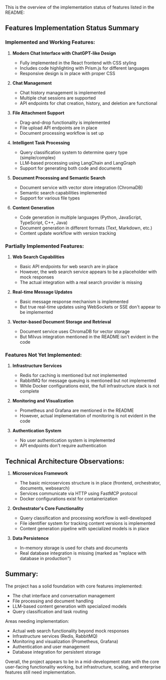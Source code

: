 This is the overview of the implementation status of features listed in the README:

## Features Implementation Status Summary

### Implemented and Working Features:

1. **Modern Chat Interface with ChatGPT-like Design**
   - Fully implemented in the React frontend with CSS styling
   - Includes code highlighting with Prism.js for different languages
   - Responsive design is in place with proper CSS

2. **Chat Management**
   - Chat history management is implemented
   - Multiple chat sessions are supported
   - API endpoints for chat creation, history, and deletion are functional

3. **File Attachment Support**
   - Drag-and-drop functionality is implemented
   - File upload API endpoints are in place
   - Document processing workflow is set up

4. **Intelligent Task Processing**
   - Query classification system to determine query type (simple/complex)
   - LLM-based processing using LangChain and LangGraph
   - Support for generating both code and documents

5. **Document Processing and Semantic Search**
   - Document service with vector store integration (ChromaDB)
   - Semantic search capabilities implemented
   - Support for various file types

6. **Content Generation**
   - Code generation in multiple languages (Python, JavaScript, TypeScript, C++, Java)
   - Document generation in different formats (Text, Markdown, etc.)
   - Content update workflow with version tracking

### Partially Implemented Features:

1. **Web Search Capabilities**
   - Basic API endpoints for web search are in place
   - However, the web search service appears to be a placeholder with mock responses
   - The actual integration with a real search provider is missing

2. **Real-time Message Updates**
   - Basic message response mechanism is implemented
   - But true real-time updates using WebSockets or SSE don't appear to be implemented

3. **Vector-based Document Storage and Retrieval**
   - Document service uses ChromaDB for vector storage
   - But Milvus integration mentioned in the README isn't evident in the code

### Features Not Yet Implemented:

1. **Infrastructure Services**
   - Redis for caching is mentioned but not implemented
   - RabbitMQ for message queuing is mentioned but not implemented
   - While Docker configurations exist, the full infrastructure stack is not complete

2. **Monitoring and Visualization**
   - Prometheus and Grafana are mentioned in the README
   - However, actual implementation of monitoring is not evident in the code

3. **Authentication System**
   - No user authentication system is implemented
   - API endpoints don't require authentication

## Technical Architecture Observations:

1. **Microservices Framework**
   - The basic microservices structure is in place (frontend, orchestrator, documents, websearch)
   - Services communicate via HTTP using FastMCP protocol
   - Docker configurations exist for containerization

2. **Orchestrator's Core Functionality**
   - Query classification and processing workflow is well-developed
   - File identifier system for tracking content versions is implemented
   - Content generation pipeline with specialized models is in place

3. **Data Persistence**
   - In-memory storage is used for chats and documents
   - Real database integration is missing (marked as "replace with database in production")

## Summary:

The project has a solid foundation with core features implemented:
- The chat interface and conversation management
- File processing and document handling
- LLM-based content generation with specialized models
- Query classification and task routing

Areas needing implementation:
- Actual web search functionality beyond mock responses
- Infrastructure services (Redis, RabbitMQ)
- Monitoring and visualization (Prometheus, Grafana)
- Authentication and user management
- Database integration for persistent storage

Overall, the project appears to be in a mid-development state with the core user-facing functionality working, but infrastructure, scaling, and enterprise features still need implementation.